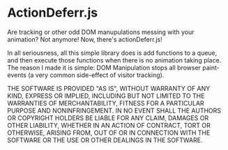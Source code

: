 ActionDeferr.js
===================

Are tracking or other odd DOM manupulations messing with your animation?
Not anymore! Now, there's actionDeferr.js!

In all seriousness, all this simple library does is add functions to a queue, and then execute those functions when there is no animation taking place. The reason I made it is simple: DOM Manipulation stops all browser paint-events (a very common side-effect of visitor tracking).


THE SOFTWARE IS PROVIDED "AS IS", WITHOUT WARRANTY OF ANY KIND, EXPRESS OR IMPLIED, INCLUDING BUT NOT LIMITED TO THE WARRANTIES OF MERCHANTABILITY, FITNESS FOR A PARTICULAR PURPOSE AND NONINFRINGEMENT. IN NO EVENT SHALL THE AUTHORS OR COPYRIGHT HOLDERS BE LIABLE FOR ANY CLAIM, DAMAGES OR OTHER LIABILITY, WHETHER IN AN ACTION OF CONTRACT, TORT OR OTHERWISE, ARISING FROM, OUT OF OR IN CONNECTION WITH THE SOFTWARE OR THE USE OR OTHER DEALINGS IN THE SOFTWARE.
